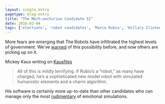 ```yaml
---
layout: single_entry
pagetype: blog-entry
title: "The Mech-anchurian Candidate II"
date: 2016-02-04
tags: ['elections', 'robot candidates', 'Marco Rubio', 'Hillary Clinton']
---  
```

More fears are emerging that The Robots have infiltrated the highest levels of government. We've [warned][3] of this possibility before, and now others are picking up on it.

Mickey Kaus writing on [Kausfiles][1]

 >All of this is mildly terrifying. If Rubio’s a “robot,” as many have charged, he’s a sophisticated new model robot with simulated humanistic elements and a charm algorithm.

His software is certainly more up-to-date than other candidates who can manage only the most [rudimentary][2] of emotional simulations.

[1]:http://www.kausfiles.com/2016/02/05/the-rubio-menace/
[2]:https://www.youtube.com/watch?v=bb-xlF8P50s
[3]:http://localhost:4000/2015/12/robo-rubio.html
